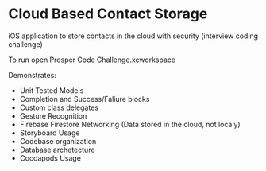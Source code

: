 # Cloud Based Contact Storage
iOS application to store contacts in the cloud with security (interview coding challenge)

To run open Prosper Code Challenge.xcworkspace

Demonstrates:

  - Unit Tested Models
  - Completion and Success/Faliure blocks
  - Custom class delegates
  - Gesture Recognition
  - Firebase Firestore Networking (Data stored in the cloud, not localy)
  - Storyboard Usage
  - Codebase organization 
  - Database archetecture
  - Cocoapods Usage
